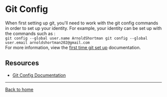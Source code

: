 # Git Config
When first setting up git, you'll need to work with the git config commands in order to set up your identity.
For example, your identity can be set up with the commands such as :    
``` git config --global user.name ArnoldShortman git config --global user.email arnoldshortman202@gmail.com ```    
For more information, view the [first time git set up](https://git-scm.com/book/en/v2/Getting-Started-First-Time-Git-Setup) documentation.
## Resources
- [Git Config Documentation](https://git-scm.com/docs/git-config)
---
[Back to home](../README.md)